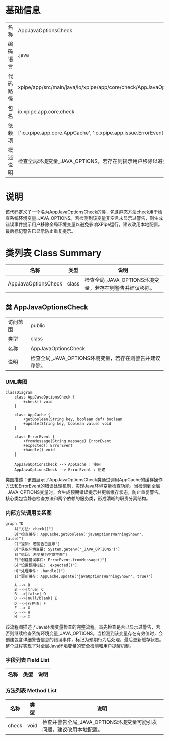 # 基础信息

|      |      |
|------|------|
| 名称 | AppJavaOptionsCheck |
| 编码语言 | .java |
| 代码路径 | xpipe/app/src/main/java/io/xpipe/app/core/check/AppJavaOptionsCheck.java |
| 包名 | io.xpipe.app.core.check |
| 依赖项 | ['io.xpipe.app.core.AppCache', 'io.xpipe.app.issue.ErrorEvent'] |
| 概述说明 | 检查全局环境变量_JAVA_OPTIONS，若存在则提示用户移除以避免问题。 |

# 说明

该代码定义了一个名为AppJavaOptionsCheck的类，包含静态方法check用于检查系统环境变量_JAVA_OPTIONS。若检测到该变量非空且未显示过警告，则生成错误事件提示用户移除全局环境变量以避免影响XPipe运行，建议改用本地配置。最后标记警告已显示防止重复提示。

# 类列表 Class Summary

| 名称   | 类型  | 说明 |
|-------|------|-------------|
| AppJavaOptionsCheck | class | 检查全局_JAVA_OPTIONS环境变量，若存在则警告并建议移除。 |



## 类 AppJavaOptionsCheck

|      |      |
|------|------|
| 访问范围 | public |
| 类型 | class |
| 名称 | AppJavaOptionsCheck |
| 说明 | 检查全局_JAVA_OPTIONS环境变量，若存在则警告并建议移除。 |


### UML类图

```mermaid
classDiagram
    class AppJavaOptionsCheck {
        +check() void
    }

    class AppCache {
        +getBoolean(String key, boolean def) boolean
        +update(String key, boolean value) void
    }

    class ErrorEvent {
        +fromMessage(String message) ErrorEvent
        +expected() ErrorEvent
        +handle() void
    }

    AppJavaOptionsCheck --> AppCache : 使用
    AppJavaOptionsCheck --> ErrorEvent : 创建
```

类图描述：该图展示了AppJavaOptionsCheck类通过调用AppCache的缓存操作方法和ErrorEvent的错误处理机制，实现Java环境变量检查功能。当检测到全局_JAVA_OPTIONS变量时，会生成预期错误提示并更新缓存状态，防止重复警告。核心类包含静态检查方法和两个依赖的服务类，形成清晰的职责分离结构。


### 内部方法调用关系图

```mermaid
graph TD
    A["方法: check()"]
    B["检查缓存: AppCache.getBoolean('javaOptionsWarningShown', false)"]
    C["返回: 若警告已显示"]
    D["获取环境变量: System.getenv('_JAVA_OPTIONS')"]
    E["返回: 若变量为空或空白"]
    F["创建错误事件: ErrorEvent.fromMessage()"]
    G["设置预期标记: .expected()"]
    H["处理事件: .handle()"]
    I["更新缓存: AppCache.update('javaOptionsWarningShown', true)"]

    A --> B
    B -->|true| C
    B -->|false| D
    D -->|null/blank| E
    D -->|存在值| F
    F --> G
    G --> H
    H --> I
```

该流程图描述了Java环境变量检查的完整流程。首先检查是否已显示过警告，若否则继续检查系统环境变量_JAVA_OPTIONS。当检测到该变量存在有效值时，会创建包含详细警告信息的错误事件，标记为预期行为后处理，最后更新缓存状态。整个过程实现了对全局Java环境变量的安全检测和用户提醒机制。

### 字段列表 Field List

| 名称  | 类型  | 说明 |
|-------|-------|------|

### 方法列表 Method List

| 名称  | 类型  | 说明 |
|-------|-------|------|
| check | void | 检查并警告全局_JAVA_OPTIONS环境变量可能引发问题，建议改用本地配置。 |




